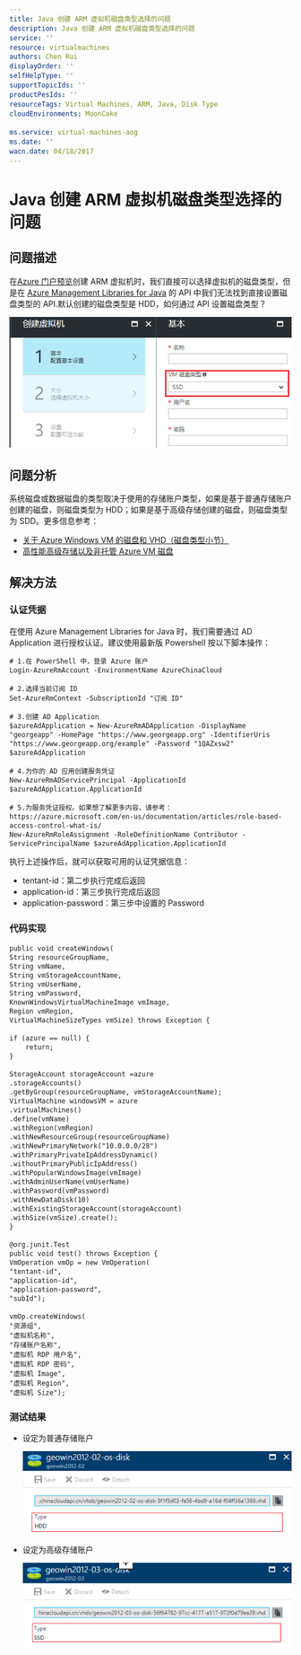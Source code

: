 ```yaml
---
title: Java 创建 ARM 虚拟机磁盘类型选择的问题
description: Java 创建 ARM 虚拟机磁盘类型选择的问题
service: ''
resource: virtualmachines
authors: Chen Rui
displayOrder: ''
selfHelpType: ''
supportTopicIds: ''
productPesIds: ''
resourceTags: Virtual Machines, ARM, Java, Disk Type
cloudEnvironments: MoonCake

ms.service: virtual-machines-aog
ms.date: ''
wacn.date: 04/18/2017
---
```


# Java 创建 ARM 虚拟机磁盘类型选择的问题

## **问题描述**

在[Azure 门户预览](https://portal.azure.cn/)创建 ARM 虚拟机时，我们直接可以选择虚拟机的磁盘类型，但是在 [Azure Management Libraries for Java](https://github.com/Azure/azure-sdk-for-java) 的 API 中我们无法找到直接设置磁盘类型的 API.默认创建的磁盘类型是 HDD，如何通过 API 设置磁盘类型？

![disk-type](./media/aog-virtual-machines-qa-arm-set-disk-type-with-java/disk-type.png)

## **问题分析**

系统磁盘或数据磁盘的类型取决于使用的存储账户类型，如果是基于普通存储账户创建的磁盘，则磁盘类型为 HDD；如果是基于高级存储创建的磁盘，则磁盘类型为 SDD。更多信息参考：

- [关于 Azure Windows VM 的磁盘和 VHD（磁盘类型小节）](./storage/storage-about-disks-and-vhds-windows.md)
- [高性能高级存储以及非托管 Azure VM 磁盘](./storage/storage-premium-storage.md)

## **解决方法**

### 认证凭据

在使用 Azure Management Libraries for Java 时，我们需要通过 AD Application 进行授权认证。建议使用最新版 Powershell 按以下脚本操作：

```
# 1.在 PowerShell 中，登录 Azure 账户
Login-AzureRmAccount -EnvironmentName AzureChinaCloud

# 2.选择当前订阅 ID
Set-AzureRmContext -SubscriptionId "订阅 ID"

# 3.创建 AD Application
$azureAdApplication = New-AzureRmADApplication -DisplayName "georgeapp" -HomePage "https://www.georgeapp.org" -IdentifierUris "https://www.georgeapp.org/example" -Password "1QAZxsw2"
$azureAdApplication

# 4.为你的 AD 应用创建服务凭证
New-AzureRmADServicePrincipal -ApplicationId $azureAdApplication.ApplicationId

# 5.为服务凭证授权。如果想了解更多内容，请参考：https://azure.microsoft.com/en-us/documentation/articles/role-based-access-control-what-is/
New-AzureRmRoleAssignment -RoleDefinitionName Contributor -ServicePrincipalName $azureAdApplication.ApplicationId
```

执行上述操作后，就可以获取可用的认证凭据信息：

- tentant-id：第二步执行完成后返回
- application-id：第三步执行完成后返回
- application-password：第三步中设置的 Password

### 代码实现

```
public void createWindows(
String resourceGroupName,
String vmName,
String vmStorageAccountName,
String vmUserName,
String vmPassword,
KnownWindowsVirtualMachineImage vmImage,
Region vmRegion,
VirtualMachineSizeTypes vmSize) throws Exception {

if (azure == null) {
    return;
}

StorageAccount storageAccount =azure
.storageAccounts()
.getByGroup(resourceGroupName, vmStorageAccountName);
VirtualMachine windowsVM = azure
.virtualMachines()
.define(vmName)
.withRegion(vmRegion)
.withNewResourceGroup(resourceGroupName)
.withNewPrimaryNetwork("10.0.0.0/28")
.withPrimaryPrivateIpAddressDynamic()
.withoutPrimaryPublicIpAddress()
.withPopularWindowsImage(vmImage)
.withAdminUserName(vmUserName)
.withPassword(vmPassword)
.withNewDataDisk(10)
.withExistingStorageAccount(storageAccount)
.withSize(vmSize).create();
}

@org.junit.Test
public void test() throws Exception {
VmOperation vmOp = new VmOperation(
"tentant-id",
"application-id",
"application-password",
"subId");

vmOp.createWindows(
"资源组",
"虚拟机名称",
"存储账户名称",
"虚拟机 RDP 用户名",
"虚拟机 RDP 密码",
"虚拟机 Image",
"虚拟机 Region",
"虚拟机 Size");
```

### 测试结果

- 设定为普通存储账户

    ![standard-storage-account](./media/aog-virtual-machines-qa-arm-set-disk-type-with-java/standard-storage-account.png)

- 设定为高级存储账户

    ![premium-storage-account](./media/aog-virtual-machines-qa-arm-set-disk-type-with-java/premium-storage-account.png)